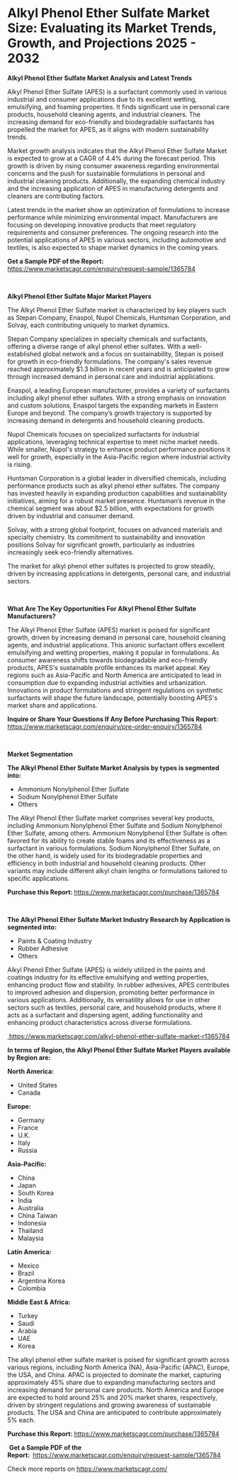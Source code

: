<p><h1>Alkyl Phenol Ether Sulfate Market Size: Evaluating its Market Trends, Growth, and Projections 2025 - 2032</h1></p><p><strong>Alkyl Phenol Ether Sulfate Market Analysis and Latest Trends</strong></p>
<p><p>Alkyl Phenol Ether Sulfate (APES) is a surfactant commonly used in various industrial and consumer applications due to its excellent wetting, emulsifying, and foaming properties. It finds significant use in personal care products, household cleaning agents, and industrial cleaners. The increasing demand for eco-friendly and biodegradable surfactants has propelled the market for APES, as it aligns with modern sustainability trends.</p><p>Market growth analysis indicates that the Alkyl Phenol Ether Sulfate Market is expected to grow at a CAGR of 4.4% during the forecast period. This growth is driven by rising consumer awareness regarding environmental concerns and the push for sustainable formulations in personal and industrial cleaning products. Additionally, the expanding chemical industry and the increasing application of APES in manufacturing detergents and cleaners are contributing factors.</p><p>Latest trends in the market show an optimization of formulations to increase performance while minimizing environmental impact. Manufacturers are focusing on developing innovative products that meet regulatory requirements and consumer preferences. The ongoing research into the potential applications of APES in various sectors, including automotive and textiles, is also expected to shape market dynamics in the coming years.</p></p>
<p><strong>Get a Sample PDF of the Report:&nbsp;</strong> <a href="https://www.marketscagr.com/enquiry/request-sample/1365784?utm_campaign=2796&utm_medium=2&utm_source=Github&utm_content=ia&utm_term=22032025&utm_id=alkyl-phenol-ether-sulfate">https://www.marketscagr.com/enquiry/request-sample/1365784</a></p>
<p>&nbsp;</p>
<p><strong>Alkyl Phenol Ether Sulfate Major Market Players</strong></p>
<p><p>The Alkyl Phenol Ether Sulfate market is characterized by key players such as Stepan Company, Enaspol, Nupol Chemicals, Huntsman Corporation, and Solvay, each contributing uniquely to market dynamics. </p><p>Stepan Company specializes in specialty chemicals and surfactants, offering a diverse range of alkyl phenol ether sulfates. With a well-established global network and a focus on sustainability, Stepan is poised for growth in eco-friendly formulations. The company's sales revenue reached approximately $1.3 billion in recent years and is anticipated to grow through increased demand in personal care and industrial applications.</p><p>Enaspol, a leading European manufacturer, provides a variety of surfactants including alkyl phenol ether sulfates. With a strong emphasis on innovation and custom solutions, Enaspol targets the expanding markets in Eastern Europe and beyond. The company’s growth trajectory is supported by increasing demand in detergents and household cleaning products.</p><p>Nupol Chemicals focuses on specialized surfactants for industrial applications, leveraging technical expertise to meet niche market needs. While smaller, Nupol's strategy to enhance product performance positions it well for growth, especially in the Asia-Pacific region where industrial activity is rising.</p><p>Huntsman Corporation is a global leader in diversified chemicals, including performance products such as alkyl phenol ether sulfates. The company has invested heavily in expanding production capabilities and sustainability initiatives, aiming for a robust market presence. Huntsman’s revenue in the chemical segment was about $2.5 billion, with expectations for growth driven by industrial and consumer demand.</p><p>Solvay, with a strong global footprint, focuses on advanced materials and specialty chemistry. Its commitment to sustainability and innovation positions Solvay for significant growth, particularly as industries increasingly seek eco-friendly alternatives.</p><p>The market for alkyl phenol ether sulfates is projected to grow steadily, driven by increasing applications in detergents, personal care, and industrial sectors.</p></p>
<p>&nbsp;</p>
<p><strong>What Are The Key Opportunities For Alkyl Phenol Ether Sulfate Manufacturers?</strong></p>
<p><p>The Alkyl Phenol Ether Sulfate (APES) market is poised for significant growth, driven by increasing demand in personal care, household cleaning agents, and industrial applications. This anionic surfactant offers excellent emulsifying and wetting properties, making it popular in formulations. As consumer awareness shifts towards biodegradable and eco-friendly products, APES's sustainable profile enhances its market appeal. Key regions such as Asia-Pacific and North America are anticipated to lead in consumption due to expanding industrial activities and urbanization. Innovations in product formulations and stringent regulations on synthetic surfactants will shape the future landscape, potentially boosting APES's market share and applications.</p></p>
<p><strong>Inquire or Share Your Questions If Any Before Purchasing This Report:</strong> <a href="https://www.marketscagr.com/enquiry/pre-order-enquiry/1365784?utm_campaign=2796&utm_medium=2&utm_source=Github&utm_content=ia&utm_term=22032025&utm_id=alkyl-phenol-ether-sulfate">https://www.marketscagr.com/enquiry/pre-order-enquiry/1365784</a></p>
<p>&nbsp;</p>
<p><strong>Market Segmentation</strong></p>
<p><strong>The Alkyl Phenol Ether Sulfate Market Analysis by types is segmented into:</strong></p>
<p><ul><li>Ammonium Nonylphenol Ether Sulfate</li><li>Sodium Nonylphenol Ether Sulfate</li><li>Others</li></ul></p>
<p><p>The Alkyl Phenol Ether Sulfate market comprises several key products, including Ammonium Nonylphenol Ether Sulfate and Sodium Nonylphenol Ether Sulfate, among others. Ammonium Nonylphenol Ether Sulfate is often favored for its ability to create stable foams and its effectiveness as a surfactant in various formulations. Sodium Nonylphenol Ether Sulfate, on the other hand, is widely used for its biodegradable properties and efficiency in both industrial and household cleaning products. Other variants may include different alkyl chain lengths or formulations tailored to specific applications.</p></p>
<p><strong>Purchase this Report:&nbsp;</strong><a href="https://www.marketscagr.com/purchase/1365784?utm_campaign=2796&utm_medium=2&utm_source=Github&utm_content=ia&utm_term=22032025&utm_id=alkyl-phenol-ether-sulfate">https://www.marketscagr.com/purchase/1365784</a></p>
<p>&nbsp;</p>
<p><strong>The Alkyl Phenol Ether Sulfate Market Industry Research by Application is segmented into:</strong></p>
<p><ul><li>Paints & Coating Industry</li><li>Rubber Adhesive</li><li>Others</li></ul></p>
<p><p>Alkyl Phenol Ether Sulfate (APES) is widely utilized in the paints and coatings industry for its effective emulsifying and wetting properties, enhancing product flow and stability. In rubber adhesives, APES contributes to improved adhesion and dispersion, promoting better performance in various applications. Additionally, its versatility allows for use in other sectors such as textiles, personal care, and household products, where it acts as a surfactant and dispersing agent, adding functionality and enhancing product characteristics across diverse formulations.</p></p>
<p><a href="https://www.marketscagr.com/alkyl-phenol-ether-sulfate-market-r1365784?utm_campaign=2796&utm_medium=2&utm_source=Github&utm_content=ia&utm_term=22032025&utm_id=alkyl-phenol-ether-sulfate">&nbsp;https://www.marketscagr.com/alkyl-phenol-ether-sulfate-market-r1365784</a></p>
<p><strong>In terms of Region, the Alkyl Phenol Ether Sulfate Market Players available by Region are:</strong></p>
<p>
    <p> <strong> North America: </strong>
        <ul>
            <li>United States</li>
            <li>Canada</li>
        </ul>
        </p> 
    <p> <strong> Europe: </strong>
        <ul>
            <li>Germany</li>
            <li>France</li>
            <li>U.K.</li>
            <li>Italy</li>
            <li>Russia</li>
        </ul>
        </p> 
    <p> <strong> Asia-Pacific: </strong>
        <ul>
            <li>China</li>
            <li>Japan</li>
            <li>South Korea</li>
            <li>India</li>
            <li>Australia</li>
            <li>China Taiwan</li>
            <li>Indonesia</li>
            <li>Thailand</li>
            <li>Malaysia</li>
        </ul>
        </p> 
    <p> <strong> Latin America: </strong>
        <ul>
            <li>Mexico</li>
            <li>Brazil</li>
            <li>Argentina Korea</li>
            <li>Colombia</li>
        </ul>
        </p> 
    <p> <strong> Middle East & Africa: </strong>
        <ul>
            <li>Turkey</li>
            <li>Saudi</li>
            <li>Arabia</li>
            <li>UAE</li>
            <li>Korea</li>
        </ul>
    </p>
    </p>
<p><p>The alkyl phenol ether sulfate market is poised for significant growth across various regions, including North America (NA), Asia-Pacific (APAC), Europe, the USA, and China. APAC is projected to dominate the market, capturing approximately 45% share due to expanding manufacturing sectors and increasing demand for personal care products. North America and Europe are expected to hold around 25% and 20% market shares, respectively, driven by stringent regulations and growing awareness of sustainable products. The USA and China are anticipated to contribute approximately 5% each.</p></p>
<p><strong>Purchase this Report: </strong><a href="https://www.marketscagr.com/purchase/1365784?utm_campaign=2796&utm_medium=2&utm_source=Github&utm_content=ia&utm_term=22032025&utm_id=alkyl-phenol-ether-sulfate">https://www.marketscagr.com/purchase/1365784</a></p>
<p>&nbsp;<strong>Get a Sample PDF of the Report:&nbsp;&nbsp;</strong><a href="https://www.marketscagr.com/enquiry/request-sample/1365784?utm_campaign=2796&utm_medium=2&utm_source=Github&utm_content=ia&utm_term=22032025&utm_id=alkyl-phenol-ether-sulfate">https://www.marketscagr.com/enquiry/request-sample/1365784</a></p>
<p><strong></strong></p>
<p>Check more reports on <a href="https://www.marketscagr.com/?utm_campaign=2796&utm_medium=2&utm_source=Github&utm_content=ia&utm_term=22032025&utm_id=alkyl-phenol-ether-sulfate">https://www.marketscagr.com/</a></p>